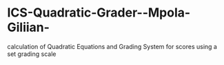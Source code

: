 # ICS-Quadratic-Grader--Mpola-Giliian-
calculation of Quadratic Equations and Grading System for scores using a set grading scale
